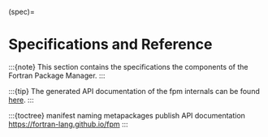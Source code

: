 (spec)=

# Specifications and Reference

:::{note}
This section contains the specifications the components of the Fortran Package Manager.
:::

:::{tip}
The generated API documentation of the fpm internals can be found [here](https://fortran-lang.github.io/fpm).
:::

:::{toctree}
manifest
naming
metapackages
publish
API documentation <https://fortran-lang.github.io/fpm>
:::
